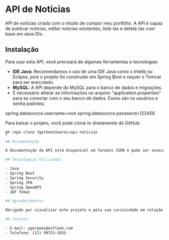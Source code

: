 # API de Notícias

API de notícias criada com o intuito de compor meu portfólio. A API é capaz de publicar notícias, editar notícias existentes, listá-las e deletá-las com base em seus IDs.

## Instalação

Para usar esta API, você precisará de algumas ferramentas e tecnologias:

- **IDE Java:** Recomendamos o uso de uma IDE Java como o Intellij ou Eclipse, pois o projeto foi construído em Spring Boot e requer o Tomcat para ser executado.
- **MySQL:** A API depende do MySQL para o banco de dados e migrações.
- É necessário alterar as informações no arquivo "application.properties" para se conectar com o seu banco de dados. 
Esses são os usuários e senha padrões:

spring.datasource.username=root
spring.datasource.password=123456


Para baixar o projeto, você pode cloná-lo diretamente do GitHub:

```bash
gh repo clone YgorGoesSoares/api-noticias
`
## Documentação

A documentação da API está disponível em formato JSON e pode ser acessada [aqui](https://ygorgoessoares.github.io/api-noticias/API_news_documentation.json).

## Tecnologias Utilizadas

- Java
- Spring Boot
- Spring Security
- Spring JPA
- Spring OpenAPI
- JWT Token

## Agradecimentos

Obrigado por visualizar este projeto e pela sua curiosidade em relação à API de Notícias.

## Contato

- E-mail: ygorgoes@outlook.com
- Telefone: (11) 99723-3935
